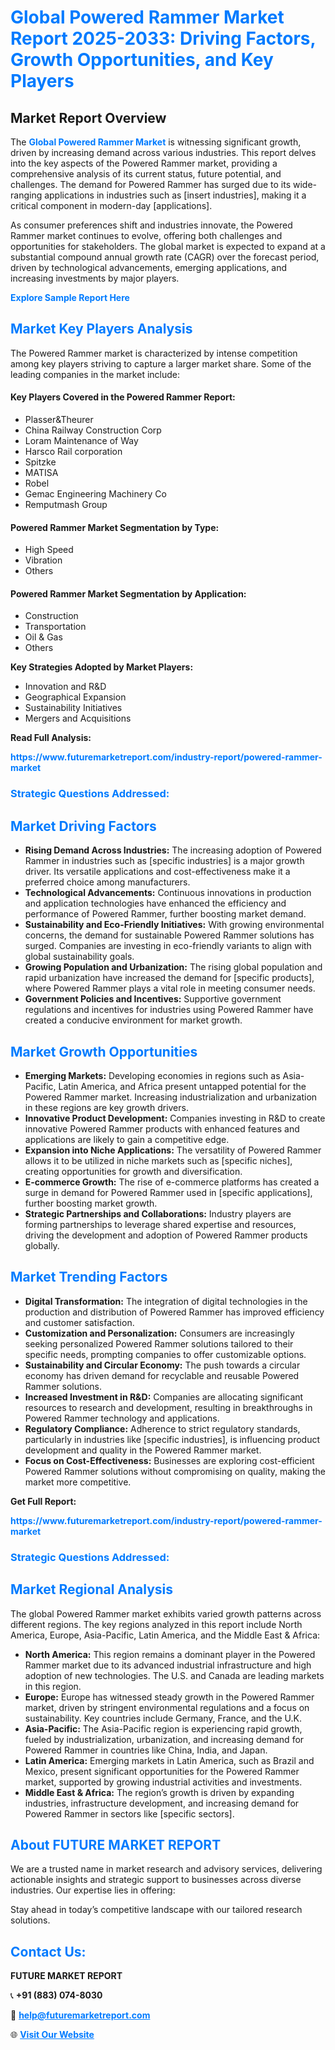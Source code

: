 <h1 style="color: #007BFF;">Global Powered Rammer Market Report 2025-2033: Driving Factors, Growth Opportunities, and Key Players</h1>

<section id="overview">
<h2>Market Report Overview</h2>
<p>The <a href="https://www.futuremarketreport.com/industry-report/powered-rammer-market" style="color: #007BFF; text-decoration: none;"><strong>Global Powered Rammer Market</strong></a> is witnessing significant growth, driven by increasing demand across various industries. This report delves into the key aspects of the Powered Rammer market, providing a comprehensive analysis of its current status, future potential, and challenges. The demand for Powered Rammer has surged due to its wide-ranging applications in industries such as [insert industries], making it a critical component in modern-day [applications].</p>
<p>As consumer preferences shift and industries innovate, the Powered Rammer market continues to evolve, offering both challenges and opportunities for stakeholders. The global market is expected to expand at a substantial compound annual growth rate (CAGR) over the forecast period, driven by technological advancements, emerging applications, and increasing investments by major players.</p>
</section>

<section id="overview">
<p><a href="https://www.futuremarketreport.com/request-sample/reportId=54897" style="color: #007BFF; text-decoration: none;"><strong>Explore Sample Report Here</strong></a></p>
</section>

<section id="key-players">
<h2 style="color: #007BFF;">Market Key Players Analysis</h2>
<p>The Powered Rammer market is characterized by intense competition among key players striving to capture a larger market share. Some of the leading companies in the market include:</p>
<h4>Key Players Covered in the Powered Rammer Report:</h4>
<ul><li>Plasser&amp;Theurer</li><li>China Railway Construction Corp</li><li>Loram Maintenance of Way</li><li>Harsco Rail corporation</li><li>Spitzke</li><li>MATISA</li><li>Robel</li><li>Gemac Engineering Machinery Co</li><li>Remputmash Group</li></ul>
<h4>Powered Rammer Market Segmentation by Type:</h4>
<ul><li>High Speed</li><li>Vibration</li><li>Others</li></ul>

<h4>Powered Rammer Market Segmentation by Application:</h4>
<ul><li>Construction</li><li>Transportation</li><li>Oil &amp; Gas</li><li>Others</li></ul>
<p><strong>Key Strategies Adopted by Market Players:</strong></p>
<ul>
<li>Innovation and R&D</li>
<li>Geographical Expansion</li>
<li>Sustainability Initiatives</li>
<li>Mergers and Acquisitions</li>
</ul>
</section>

<section>
<p><strong>Read Full Analysis: </strong></p><a href="https://www.futuremarketreport.com/industry-report/powered-rammer-market" style="color: #007BFF; text-decoration: none;"><strong>https://www.futuremarketreport.com/industry-report/powered-rammer-market</strong></a>
<h3 style="color: #007BFF;">Strategic Questions Addressed:</h3>
</section>

<section id="driving-factors">
<h2 style="color: #007BFF;">Market Driving Factors</h2>
<ul>
<li><strong>Rising Demand Across Industries:</strong> The increasing adoption of Powered Rammer in industries such as [specific industries] is a major growth driver. Its versatile applications and cost-effectiveness make it a preferred choice among manufacturers.</li>
<li><strong>Technological Advancements:</strong> Continuous innovations in production and application technologies have enhanced the efficiency and performance of Powered Rammer, further boosting market demand.</li>
<li><strong>Sustainability and Eco-Friendly Initiatives:</strong> With growing environmental concerns, the demand for sustainable Powered Rammer solutions has surged. Companies are investing in eco-friendly variants to align with global sustainability goals.</li>
<li><strong>Growing Population and Urbanization:</strong> The rising global population and rapid urbanization have increased the demand for [specific products], where Powered Rammer plays a vital role in meeting consumer needs.</li>
<li><strong>Government Policies and Incentives:</strong> Supportive government regulations and incentives for industries using Powered Rammer have created a conducive environment for market growth.</li>
</ul>
</section>

<section id="growth-opportunities">
<h2 style="color: #007BFF;">Market Growth Opportunities</h2>
<ul>
<li><strong>Emerging Markets:</strong> Developing economies in regions such as Asia-Pacific, Latin America, and Africa present untapped potential for the Powered Rammer market. Increasing industrialization and urbanization in these regions are key growth drivers.</li>
<li><strong>Innovative Product Development:</strong> Companies investing in R&D to create innovative Powered Rammer products with enhanced features and applications are likely to gain a competitive edge.</li>
<li><strong>Expansion into Niche Applications:</strong> The versatility of Powered Rammer allows it to be utilized in niche markets such as [specific niches], creating opportunities for growth and diversification.</li>
<li><strong>E-commerce Growth:</strong> The rise of e-commerce platforms has created a surge in demand for Powered Rammer used in [specific applications], further boosting market growth.</li>
<li><strong>Strategic Partnerships and Collaborations:</strong> Industry players are forming partnerships to leverage shared expertise and resources, driving the development and adoption of Powered Rammer products globally.</li>
</ul>
</section>

<section id="trending-factors">
<h2 style="color: #007BFF;">Market Trending Factors</h2>
<ul>
<li><strong>Digital Transformation:</strong> The integration of digital technologies in the production and distribution of Powered Rammer has improved efficiency and customer satisfaction.</li>
<li><strong>Customization and Personalization:</strong> Consumers are increasingly seeking personalized Powered Rammer solutions tailored to their specific needs, prompting companies to offer customizable options.</li>
<li><strong>Sustainability and Circular Economy:</strong> The push towards a circular economy has driven demand for recyclable and reusable Powered Rammer solutions.</li>
<li><strong>Increased Investment in R&D:</strong> Companies are allocating significant resources to research and development, resulting in breakthroughs in Powered Rammer technology and applications.</li>
<li><strong>Regulatory Compliance:</strong> Adherence to strict regulatory standards, particularly in industries like [specific industries], is influencing product development and quality in the Powered Rammer market.</li>
<li><strong>Focus on Cost-Effectiveness:</strong> Businesses are exploring cost-efficient Powered Rammer solutions without compromising on quality, making the market more competitive.</li>
</ul>
</section>

<section>
<p><strong>Get Full Report: </strong></p><a href="https://www.futuremarketreport.com/industry-report/powered-rammer-market" style="color: #007BFF; text-decoration: none;"><strong>https://www.futuremarketreport.com/industry-report/powered-rammer-market</strong></a>
<h3 style="color: #007BFF;">Strategic Questions Addressed:</h3>
</section>


<section id="regional-analysis">
<h2 style="color: #007BFF;">Market Regional Analysis</h2>
<p>The global Powered Rammer market exhibits varied growth patterns across different regions. The key regions analyzed in this report include North America, Europe, Asia-Pacific, Latin America, and the Middle East & Africa:</p>
<ul>
<li><strong>North America:</strong> This region remains a dominant player in the Powered Rammer market due to its advanced industrial infrastructure and high adoption of new technologies. The U.S. and Canada are leading markets in this region.</li>
<li><strong>Europe:</strong> Europe has witnessed steady growth in the Powered Rammer market, driven by stringent environmental regulations and a focus on sustainability. Key countries include Germany, France, and the U.K.</li>
<li><strong>Asia-Pacific:</strong> The Asia-Pacific region is experiencing rapid growth, fueled by industrialization, urbanization, and increasing demand for Powered Rammer in countries like China, India, and Japan.</li>
<li><strong>Latin America:</strong> Emerging markets in Latin America, such as Brazil and Mexico, present significant opportunities for the Powered Rammer market, supported by growing industrial activities and investments.</li>
<li><strong>Middle East & Africa:</strong> The region’s growth is driven by expanding industries, infrastructure development, and increasing demand for Powered Rammer in sectors like [specific sectors].</li>
</ul>
</section>

<footer>
<h2 style="color: #007BFF;">About FUTURE MARKET REPORT</h2>
<p>We are a trusted name in market research and advisory services, delivering actionable insights and strategic support to businesses across diverse industries. Our expertise lies in offering:</p>

<p>Stay ahead in today’s competitive landscape with our tailored research solutions.</p>

<h2 style="color: #007BFF;">Contact Us:</h2>
<p><strong>FUTURE MARKET REPORT</strong></p>
<p>📞 <strong>+91 (883) 074-8030</strong></p>
<p>📧 <strong><a href="mailto:help@futuremarketreport.com" style="color: #007BFF;">help@futuremarketreport.com</a></strong></p>
<p>🌐 <strong><a href="https://www.futuremarketreport.com/" style="color: #007BFF;">Visit Our Website</a></strong></p>
</footer>